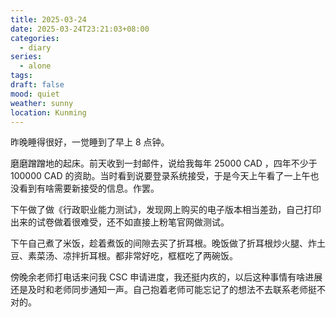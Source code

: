 ```yaml
---
title: 2025-03-24
date: 2025-03-24T23:21:03+08:00
categories:
  - diary
series:
  - alone
tags:
draft: false
mood: quiet
weather: sunny
location: Kunming
---
```

昨晚睡得很好，一觉睡到了早上 8 点钟。

磨磨蹭蹭地的起床。前天收到一封邮件，说给我每年 25000 CAD ，四年不少于 100000 CAD 的资助。当时看到说要登录系统接受，于是今天上午看了一上午也没看到有啥需要新接受的信息。作罢。

下午做了做《行政职业能力测试》，发现网上购买的电子版本相当差劲，自己打印出来的试卷做着很难受，还不如直接上粉笔官网做测试。

下午自己煮了米饭，趁着煮饭的间隙去买了折耳根。晚饭做了折耳根炒火腿、炸土豆、素菜汤、凉拌折耳根。都非常好吃，框框吃了两碗饭。

傍晚余老师打电话来问我 CSC 申请进度，我还挺内疚的，以后这种事情有啥进展还是及时和老师同步通知一声。自己抱着老师可能忘记了的想法不去联系老师挺不对的。
